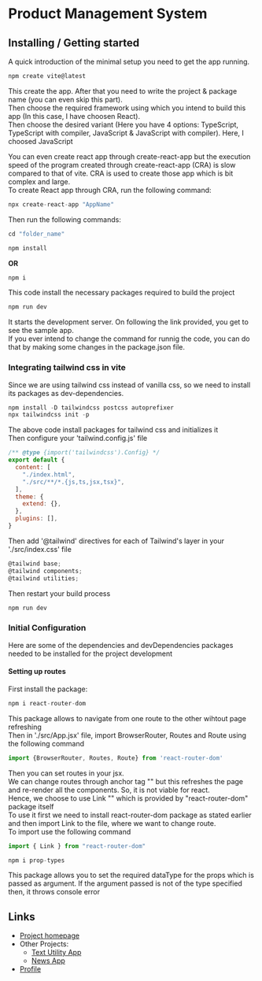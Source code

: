 # Product Management System

## Installing / Getting started
A quick introduction of the minimal setup you need to get the app running.

``` js
npm create vite@latest
```
This create the app. After that you need to write the project & package name (you can even skip this part).
<br>Then choose the required framework using which you intend to build this app (In this case, I have choosen React).
<br>Then choose the desired variant (Here you have 4 options: TypeScript, TypeScript with compiler, JavaScript & JavaScript with compiler). Here, I choosed JavaScript

You can even create react app through create-react-app but the execution speed of the program created through create-react-app (CRA) is slow compared to that of vite. CRA is used to create those app which is bit complex and large.
<br>To create React app through CRA, run the following command:

``` js
npx create-react-app "AppName"
```

Then run the following commands:
``` js
cd "folder_name"
```

``` js
npm install
```
**OR**
``` js
npm i
```
This code install the necessary packages required to build the project
``` js
npm run dev
```
It starts the development server. On following the link provided, you get to see the sample app.
<br>If you ever intend to change the command for runnig the code, you can do that by making some changes in the package.json file.

### Integrating tailwind css in vite
Since we are using tailwind css instead of vanilla css, so we need to install its packages as dev-dependencies.
``` js
npm install -D tailwindcss postcss autoprefixer
npx tailwindcss init -p
```
The above code install packages for tailwind css and initializes it
<br>Then configure your 'tailwind.config.js' file
``` js
/** @type {import('tailwindcss').Config} */
export default {
  content: [
    "./index.html",
    "./src/**/*.{js,ts,jsx,tsx}",
  ],
  theme: {
    extend: {},
  },
  plugins: [],
}
```
Then add '@tailwind' directives for each of Tailwind's layer in your './src/index.css' file
``` js
@tailwind base;
@tailwind components;
@tailwind utilities;
```
Then restart your build process
``` js
npm run dev
```

### Initial Configuration
Here are some of the dependencies and devDependencies packages needed to be installed for the project development

#### Setting up routes
First install the package:
``` js
npm i react-router-dom
```
This package allows to navigate from one route to the other wihtout page refreshing
<br>Then in './src/App.jsx' file, import BrowserRouter, Routes and Route using the following command
``` js
import {BrowserRouter, Routes, Route} from 'react-router-dom'
```
Then you can set routes in your jsx.
<br>We can change routes through anchor tag "<a href=""></a>" but this refreshes the page and re-render all the components. So, it is not viable for react. 
<br>Hence, we choose to use Link "<Link to=""></Link>" which is provided by "react-router-dom" package itself
<br>To use it first we need to install react-router-dom package as stated earlier and then import Link to the file, where we want to change route. 
<br>To import use the following command
``` js
import { Link } from "react-router-dom"
```


``` js
npm i prop-types
```
This package allows you to set the required dataType for the props which is passed as argument. If the argument passed is not of the type specified then, it throws console error

[comment]: # (## Developing
In order to develop the project, follow these steps)

[comment]: # (### Building
To build the project for deployment, follow these steps)

[comment]: # (### Deploying/Publishing
To deploy the project to a server, follow these steps)

[comment]: # (## Features)

[comment]: # (## Contributing)

## Links
+ <a href = "https://github.com/Roshan9807950330/DP_BasicReact">Project homepage</a>
+ Other Projects:
  - <a href = "https://github.com/Roshan9807950330/Text-Utility-App">Text Utility App</a>
  - <a href = "https://github.com/Roshan9807950330/News-App">News App</a>
+ <a href = "https://github.com/Roshan9807950330">Profile</a>
  
[comment]: # (## Licensing)
